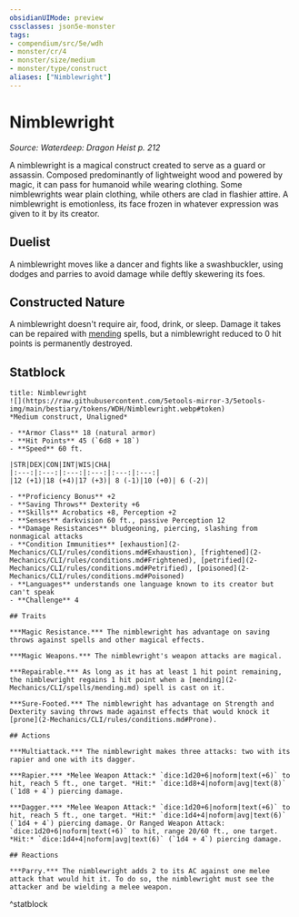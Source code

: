 ```yaml
---
obsidianUIMode: preview
cssclasses: json5e-monster
tags:
- compendium/src/5e/wdh
- monster/cr/4
- monster/size/medium
- monster/type/construct
aliases: ["Nimblewright"]
---
```

# Nimblewright
*Source: Waterdeep: Dragon Heist p. 212*  

A nimblewright is a magical construct created to serve as a guard or assassin. Composed predominantly of lightweight wood and powered by magic, it can pass for humanoid while wearing clothing. Some nimblewrights wear plain clothing, while others are clad in flashier attire. A nimblewright is emotionless, its face frozen in whatever expression was given to it by its creator.

## Duelist

A nimblewright moves like a dancer and fights like a swashbuckler, using dodges and parries to avoid damage while deftly skewering its foes.

## Constructed Nature

A nimblewright doesn't require air, food, drink, or sleep. Damage it takes can be repaired with [mending](2-Mechanics/CLI/spells/mending.md) spells, but a nimblewright reduced to 0 hit points is permanently destroyed.

## Statblock

```ad-statblock
title: Nimblewright
![](https://raw.githubusercontent.com/5etools-mirror-3/5etools-img/main/bestiary/tokens/WDH/Nimblewright.webp#token)
*Medium construct, Unaligned*

- **Armor Class** 18 (natural armor)
- **Hit Points** 45 (`6d8 + 18`)
- **Speed** 60 ft.

|STR|DEX|CON|INT|WIS|CHA|
|:---:|:---:|:---:|:---:|:---:|:---:|
|12 (+1)|18 (+4)|17 (+3)| 8 (-1)|10 (+0)| 6 (-2)|

- **Proficiency Bonus** +2
- **Saving Throws** Dexterity +6
- **Skills** Acrobatics +8, Perception +2
- **Senses** darkvision 60 ft., passive Perception 12
- **Damage Resistances** bludgeoning, piercing, slashing from nonmagical attacks
- **Condition Immunities** [exhaustion](2-Mechanics/CLI/rules/conditions.md#Exhaustion), [frightened](2-Mechanics/CLI/rules/conditions.md#Frightened), [petrified](2-Mechanics/CLI/rules/conditions.md#Petrified), [poisoned](2-Mechanics/CLI/rules/conditions.md#Poisoned)
- **Languages** understands one language known to its creator but can't speak
- **Challenge** 4

## Traits

***Magic Resistance.*** The nimblewright has advantage on saving throws against spells and other magical effects.

***Magic Weapons.*** The nimblewright's weapon attacks are magical.

***Repairable.*** As long as it has at least 1 hit point remaining, the nimblewright regains 1 hit point when a [mending](2-Mechanics/CLI/spells/mending.md) spell is cast on it.

***Sure-Footed.*** The nimblewright has advantage on Strength and Dexterity saving throws made against effects that would knock it [prone](2-Mechanics/CLI/rules/conditions.md#Prone).

## Actions

***Multiattack.*** The nimblewright makes three attacks: two with its rapier and one with its dagger.

***Rapier.*** *Melee Weapon Attack:* `dice:1d20+6|noform|text(+6)` to hit, reach 5 ft., one target. *Hit:* `dice:1d8+4|noform|avg|text(8)` (`1d8 + 4`) piercing damage.

***Dagger.*** *Melee Weapon Attack:* `dice:1d20+6|noform|text(+6)` to hit, reach 5 ft., one target. *Hit:* `dice:1d4+4|noform|avg|text(6)` (`1d4 + 4`) piercing damage. Or Ranged Weapon Attack: `dice:1d20+6|noform|text(+6)` to hit, range 20/60 ft., one target. *Hit:* `dice:1d4+4|noform|avg|text(6)` (`1d4 + 4`) piercing damage.

## Reactions

***Parry.*** The nimblewright adds 2 to its AC against one melee attack that would hit it. To do so, the nimblewright must see the attacker and be wielding a melee weapon.
```
^statblock